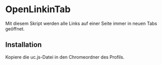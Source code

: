 # OpenLinkinTab
Mit diesem Skript werden alle Links auf einer Seite immer in neuen Tabs geöffnet.

## Installation
Kopiere die uc.js-Datei in den Chromeordner des Profils.

